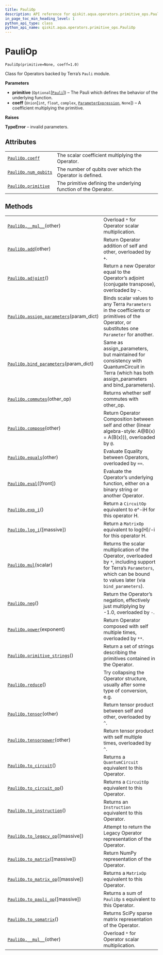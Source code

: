 ```yaml
---
title: PauliOp
description: API reference for qiskit.aqua.operators.primitive_ops.PauliOp
in_page_toc_min_heading_level: 1
python_api_type: class
python_api_name: qiskit.aqua.operators.primitive_ops.PauliOp
---
```


# PauliOp

<span id="qiskit.aqua.operators.primitive_ops.PauliOp" />

`PauliOp(primitive=None, coeff=1.0)`

Class for Operators backed by Terra’s `Pauli` module.

**Parameters**

*   **primitive** (`Optional`\[[`Pauli`](qiskit.quantum_info.Pauli "qiskit.quantum_info.operators.pauli.Pauli")]) – The Pauli which defines the behavior of the underlying function.
*   **coeff** (`Union`\[`int`, `float`, `complex`, [`ParameterExpression`](qiskit.circuit.ParameterExpression "qiskit.circuit.parameterexpression.ParameterExpression"), `None`]) – A coefficient multiplying the primitive.

**Raises**

**TypeError** – invalid parameters.

## Attributes

|                                                                                                                                         |                                                                 |
| --------------------------------------------------------------------------------------------------------------------------------------- | --------------------------------------------------------------- |
| [`PauliOp.coeff`](qiskit.aqua.operators.primitive_ops.PauliOp.coeff "qiskit.aqua.operators.primitive_ops.PauliOp.coeff")                | The scalar coefficient multiplying the Operator.                |
| [`PauliOp.num_qubits`](qiskit.aqua.operators.primitive_ops.PauliOp.num_qubits "qiskit.aqua.operators.primitive_ops.PauliOp.num_qubits") | The number of qubits over which the Operator is defined.        |
| [`PauliOp.primitive`](qiskit.aqua.operators.primitive_ops.PauliOp.primitive "qiskit.aqua.operators.primitive_ops.PauliOp.primitive")    | The primitive defining the underlying function of the Operator. |

## Methods

|                                                                                                                                                                           |                                                                                                                                                                               |
| ------------------------------------------------------------------------------------------------------------------------------------------------------------------------- | ----------------------------------------------------------------------------------------------------------------------------------------------------------------------------- |
| [`PauliOp.__mul__`](qiskit.aqua.operators.primitive_ops.PauliOp.__mul__ "qiskit.aqua.operators.primitive_ops.PauliOp.__mul__")(other)                                     | Overload `*` for Operator scalar multiplication.                                                                                                                              |
| [`PauliOp.add`](qiskit.aqua.operators.primitive_ops.PauliOp.add "qiskit.aqua.operators.primitive_ops.PauliOp.add")(other)                                                 | Return Operator addition of self and other, overloaded by `+`.                                                                                                                |
| [`PauliOp.adjoint`](qiskit.aqua.operators.primitive_ops.PauliOp.adjoint "qiskit.aqua.operators.primitive_ops.PauliOp.adjoint")()                                          | Return a new Operator equal to the Operator’s adjoint (conjugate transpose), overloaded by `~`.                                                                               |
| [`PauliOp.assign_parameters`](qiskit.aqua.operators.primitive_ops.PauliOp.assign_parameters "qiskit.aqua.operators.primitive_ops.PauliOp.assign_parameters")(param\_dict) | Binds scalar values to any Terra `Parameters` in the coefficients or primitives of the Operator, or substitutes one `Parameter` for another.                                  |
| [`PauliOp.bind_parameters`](qiskit.aqua.operators.primitive_ops.PauliOp.bind_parameters "qiskit.aqua.operators.primitive_ops.PauliOp.bind_parameters")(param\_dict)       | Same as assign\_parameters, but maintained for consistency with QuantumCircuit in Terra (which has both assign\_parameters and bind\_parameters).                             |
| [`PauliOp.commutes`](qiskit.aqua.operators.primitive_ops.PauliOp.commutes "qiskit.aqua.operators.primitive_ops.PauliOp.commutes")(other\_op)                              | Returns whether self commutes with other\_op.                                                                                                                                 |
| [`PauliOp.compose`](qiskit.aqua.operators.primitive_ops.PauliOp.compose "qiskit.aqua.operators.primitive_ops.PauliOp.compose")(other)                                     | Return Operator Composition between self and other (linear algebra-style: A\@B(x) = A(B(x))), overloaded by `@`.                                                              |
| [`PauliOp.equals`](qiskit.aqua.operators.primitive_ops.PauliOp.equals "qiskit.aqua.operators.primitive_ops.PauliOp.equals")(other)                                        | Evaluate Equality between Operators, overloaded by `==`.                                                                                                                      |
| [`PauliOp.eval`](qiskit.aqua.operators.primitive_ops.PauliOp.eval "qiskit.aqua.operators.primitive_ops.PauliOp.eval")(\[front])                                           | Evaluate the Operator’s underlying function, either on a binary string or another Operator.                                                                                   |
| [`PauliOp.exp_i`](qiskit.aqua.operators.primitive_ops.PauliOp.exp_i "qiskit.aqua.operators.primitive_ops.PauliOp.exp_i")()                                                | Return a `CircuitOp` equivalent to e^-iH for this operator H.                                                                                                                 |
| [`PauliOp.log_i`](qiskit.aqua.operators.primitive_ops.PauliOp.log_i "qiskit.aqua.operators.primitive_ops.PauliOp.log_i")(\[massive])                                      | Return a `MatrixOp` equivalent to log(H)/-i for this operator H.                                                                                                              |
| [`PauliOp.mul`](qiskit.aqua.operators.primitive_ops.PauliOp.mul "qiskit.aqua.operators.primitive_ops.PauliOp.mul")(scalar)                                                | Returns the scalar multiplication of the Operator, overloaded by `*`, including support for Terra’s `Parameters`, which can be bound to values later (via `bind_parameters`). |
| [`PauliOp.neg`](qiskit.aqua.operators.primitive_ops.PauliOp.neg "qiskit.aqua.operators.primitive_ops.PauliOp.neg")()                                                      | Return the Operator’s negation, effectively just multiplying by -1.0, overloaded by `-`.                                                                                      |
| [`PauliOp.power`](qiskit.aqua.operators.primitive_ops.PauliOp.power "qiskit.aqua.operators.primitive_ops.PauliOp.power")(exponent)                                        | Return Operator composed with self multiple times, overloaded by `**`.                                                                                                        |
| [`PauliOp.primitive_strings`](qiskit.aqua.operators.primitive_ops.PauliOp.primitive_strings "qiskit.aqua.operators.primitive_ops.PauliOp.primitive_strings")()            | Return a set of strings describing the primitives contained in the Operator.                                                                                                  |
| [`PauliOp.reduce`](qiskit.aqua.operators.primitive_ops.PauliOp.reduce "qiskit.aqua.operators.primitive_ops.PauliOp.reduce")()                                             | Try collapsing the Operator structure, usually after some type of conversion, e.g.                                                                                            |
| [`PauliOp.tensor`](qiskit.aqua.operators.primitive_ops.PauliOp.tensor "qiskit.aqua.operators.primitive_ops.PauliOp.tensor")(other)                                        | Return tensor product between self and other, overloaded by `^`.                                                                                                              |
| [`PauliOp.tensorpower`](qiskit.aqua.operators.primitive_ops.PauliOp.tensorpower "qiskit.aqua.operators.primitive_ops.PauliOp.tensorpower")(other)                         | Return tensor product with self multiple times, overloaded by `^`.                                                                                                            |
| [`PauliOp.to_circuit`](qiskit.aqua.operators.primitive_ops.PauliOp.to_circuit "qiskit.aqua.operators.primitive_ops.PauliOp.to_circuit")()                                 | Returns a `QuantumCircuit` equivalent to this Operator.                                                                                                                       |
| [`PauliOp.to_circuit_op`](qiskit.aqua.operators.primitive_ops.PauliOp.to_circuit_op "qiskit.aqua.operators.primitive_ops.PauliOp.to_circuit_op")()                        | Returns a `CircuitOp` equivalent to this Operator.                                                                                                                            |
| [`PauliOp.to_instruction`](qiskit.aqua.operators.primitive_ops.PauliOp.to_instruction "qiskit.aqua.operators.primitive_ops.PauliOp.to_instruction")()                     | Returns an `Instruction` equivalent to this Operator.                                                                                                                         |
| [`PauliOp.to_legacy_op`](qiskit.aqua.operators.primitive_ops.PauliOp.to_legacy_op "qiskit.aqua.operators.primitive_ops.PauliOp.to_legacy_op")(\[massive])                 | Attempt to return the Legacy Operator representation of the Operator.                                                                                                         |
| [`PauliOp.to_matrix`](qiskit.aqua.operators.primitive_ops.PauliOp.to_matrix "qiskit.aqua.operators.primitive_ops.PauliOp.to_matrix")(\[massive])                          | Return NumPy representation of the Operator.                                                                                                                                  |
| [`PauliOp.to_matrix_op`](qiskit.aqua.operators.primitive_ops.PauliOp.to_matrix_op "qiskit.aqua.operators.primitive_ops.PauliOp.to_matrix_op")(\[massive])                 | Returns a `MatrixOp` equivalent to this Operator.                                                                                                                             |
| [`PauliOp.to_pauli_op`](qiskit.aqua.operators.primitive_ops.PauliOp.to_pauli_op "qiskit.aqua.operators.primitive_ops.PauliOp.to_pauli_op")(\[massive])                    | Returns a sum of `PauliOp` s equivalent to this Operator.                                                                                                                     |
| [`PauliOp.to_spmatrix`](qiskit.aqua.operators.primitive_ops.PauliOp.to_spmatrix "qiskit.aqua.operators.primitive_ops.PauliOp.to_spmatrix")()                              | Returns SciPy sparse matrix representation of the Operator.                                                                                                                   |
| [`PauliOp.__mul__`](qiskit.aqua.operators.primitive_ops.PauliOp.__mul__ "qiskit.aqua.operators.primitive_ops.PauliOp.__mul__")(other)                                     | Overload `*` for Operator scalar multiplication.                                                                                                                              |


